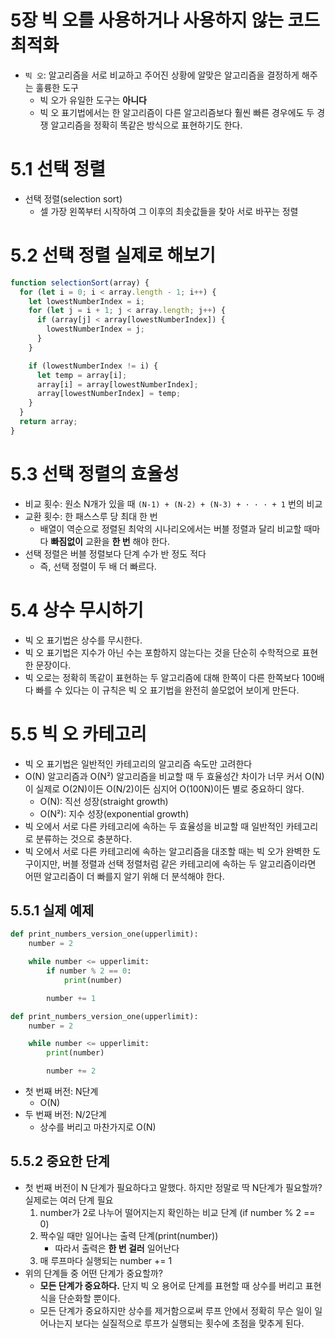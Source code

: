 # 5장 빅 오를 사용하거나 사용하지 않는 코드 최적화

- `빅 오`: 알고리즘을 서로 비교하고 주어진 상황에 알맞은 알고리즘을 결정하게 해주는 훌륭한 도구
    - 빅 오가 유일한 도구는 **아니다**
    - 빅 오 표기법에서는 한 알고리즘이 다른 알고리즘보다 훨씬 빠른 경우에도 두 경쟁 알고리즘을 정확히 똑같은 방식으로 표현하기도 한다.

# 5.1 선택 정렬

- 선택 정렬(selection sort)
    - 셀 가장 왼쪽부터 시작하여 그 이후의 최솟값들을 찾아 서로 바꾸는 정렬

# 5.2 선택 정렬 실제로 해보기

```jsx
function selectionSort(array) {
  for (let i = 0; i < array.length - 1; i++) {
    let lowestNumberIndex = i;
    for (let j = i + 1; j < array.length; j++) {
      if (array[j] < array[lowestNumberIndex]) {
        lowestNumberIndex = j;
      }
    }

    if (lowestNumberIndex != i) {
      let temp = array[i];
      array[i] = array[lowestNumberIndex];
      array[lowestNumberIndex] = temp;
    }
  }
  return array;
}
```

# 5.3 선택 정렬의 효율성

- 비교 횟수: 원소 N개가 있을 때 `(N-1) + (N-2) + (N-3) + · · · + 1` 번의 비교
- 교환 횟수: 한 패스스루 당 최대 한 번
    - 배열이 역순으로 정렬된 최악의 시나리오에서는 버블 정렬과 달리 비교할 때마다 **빠짐없이** 교환을 **한 번** 해야 한다.
- 선택 정렬은 버블 정렬보다 단계 수가 반 정도 적다
    - 즉, 선택 정렬이 두 배 더 빠르다.

# 5.4 상수 무시하기

- 빅 오 표기법은 상수를 무시한다.
- 빅 오 표기법은 지수가 아닌 수는 포함하지 않는다는 것을 단순히 수학적으로 표현한 문장이다.
- 빅 오로는 정확히 똑같이 표현하는 두 알고리즘에 대해 한쪽이 다른 한쪽보다 100배다 빠를 수 있다는 이 규칙은 빅 오 표기법을 완전히 쓸모없어 보이게 만든다.

# 5.5 빅 오 카테고리

- 빅 오 표기법은 일반적인 카테고리의 알고리즘 속도만 고려한다
- O(N) 알고리즘과 O(N²) 알고리즘을 비교할 때 두 효율성간 차이가 너무 커서 O(N)이 실제로 O(2N)이든 O(N/2)이든 심지어 O(100N)이든 별로 중요하디 않다.
    - O(N): 직선 성장(straight growth)
    - O(N²): 지수 성장(exponential growth)
- 빅 오에서 서로 다른 카테고리에 속하는 두 효율성을 비교할 때 일반적인 카테고리로 분류하는 것으로 충분하다.
- 빅 오에서 서로 다른 카테고리에 속하는 알고리즘을 대조할 때는 빅 오가 완벽한 도구이지만, 버블 정렬과 선택 정렬처럼 같은 카테고리에 속하는 두 알고리즘이라면 어떤 알고리즘이 더 빠를지 알기 위해 더 분석해야 한다.

## 5.5.1 실제 예제

```python
def print_numbers_version_one(upperlimit):
    number = 2

    while number <= upperlimit:
        if number % 2 == 0:
            print(number)

        number += 1

def print_numbers_version_one(upperlimit):
    number = 2

    while number <= upperlimit:
        print(number)

        number += 2
```

- 첫 번째 버전: N단계
    - O(N)
- 두 번째 버전: N/2단계
    - 상수를 버리고 마찬가지로 O(N)

## 5.5.2 중요한 단계

- 첫 번째 버전이 N 단계가 필요하다고 말했다. 하지만 정말로 딱 N단계가 필요할까? 실제로는 여러 단계 필요
    1. number가 2로 나누어 떨어지는지 확인하는 비교 단계 (if number % 2 == 0)
    2. 짝수일 때만 일어나는 출력 단계(print(number))
        - 따라서 출력은 **한 번 걸러** 일어난다
    3. 매 루프마다 실행되는 number += 1
- 위의 단계들 중 어떤 단계가 중요할까?
    - **모든 단계가 중요하다.** 단지 빅 오 용어로 단계를 표현할 때 상수를 버리고 표현식을 단순화할 뿐이다.
    - 모든 단계가 중요하지만 상수를 제거함으로써 루프 안에서 정확히 무슨 일이 일어나는지 보다는 실질적으로 루프가 실행되는 횟수에 초점을 맞추게 된다.